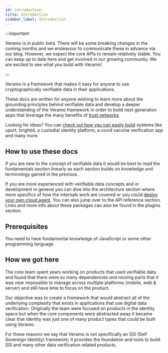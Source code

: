 ```yaml
---
id: introduction
title: Introduction
sidebar_label: Introduction
---
```


:::important

Veramo is in public beta. There will be some breaking changes in the coming months and we endeavour to communicate these in advance via our blog. However, we expect the core APIs to remain relatively stable. You can keep up to date here and get involved in our growing community. We are excited to see what you build with Veramo!

:::

Veramo is a framework that makes it easy for anyone to use cryptographically verifiable data in their applications.

These docs are written for anyone wishing to learn more about the grounding principles behind verifiable data and develop a deeper understanding of the Veramo framework in order to build next generation apps that leverage the many benefits of [trust networks](/docs/).

Looking for ideas? You can [check out how you can easily build](/docs/) systems like uport, brightid, a custodial identity platform, a covid vaccine verification app and many more.

## How to use these docs

If you are new to the concept of verifiable data it would be best to read the fundamentals section linearly as each section builds on knowledge and terminology gained in the previous.

If you are more experienced with verifiable data concepts and or development in general you can dive into the architecture section where more specifics of how the internals work are covered or you could [deploy your own cloud agent](/docs/agent/cloud_agent). You can also jump over to the API reference section. Links and more info about these packages can also be found in the plugins section.

## Prerequisites

You need to have fundamental knowledge of JavaScript or some other programming language.

## How we got here

The core team spent years working on products that used verifiable data and found that there were so many dependencies and moving parts that it was near impossible to manage across multiple platforms (mobile, web & server) and still have time to focus on the product.

Our objective was to create a framework that would abstract all of the underlying complexity that exists in applications that use digital data verification. Originally the team were focused on products in the identity space but when the core components were abstracted away it became clear that identity was just one of many product types that could be built using Veramo.

For these reasons we say that Veramo is not specifically an SSI (Self Sovereign Identity) framework; it provides the foundation and tools to build SSI and many other data verification related products.
